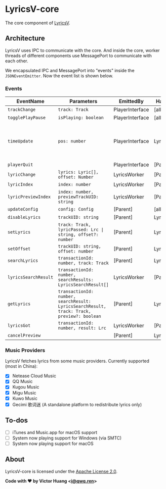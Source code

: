 # LyricsV-core

The core component of [LyricsV](https://lyricsv.app).

## Architecture

LyricsV uses IPC to communicate with the core. And inside the core, worker threads of different components use MessagePort to communicate with each other.

We encapsulated IPC and MessagePort into "events" inside the `JSONEventEmitter`. Now the event list is shown below.

### Events


| EventName | Parameters | EmittedBy | HandledBy | Comment |
| - | - | - | - | - |
| `trackChange` | `track: Track` | PlayerInterface | [all] |   |
| `togglePlayPause` | `isPlaying: boolean` | PlayerInterface | [all] |   |
| `timeUpdate` | `pos: number` | PlayerInterface | LyricsWorker | Real number in seconds, with milliseconds accuracy |
| `playerQuit` |   | PlayerInterface | [Parent] |   |
| `lyricChange` | `lyrics: Lyric[], offset: Number` | LyricsWorker | [Parent] |   |
| `lyricIndex` | `index: number` | LyricsWorker | [Parent] |   |
| `lyricPreviewIndex` | `index: number, previewTrackUID: string` | LyricsWorker | [Parent] |   |
| `updateConfig` | `config: Config` | [Parent] | [all] |   |
| `disableLyrics` | `trackUID: string` | [Parent] | LyricsWorker |   |
| `setLyrics` | `track: Track, lyricPassed: Lrc \| string, offset?: number` | [Parent] | LyricsWorker |
| `setOffset` | `trackUID: string, offset: number` | [Parent] | LyricsWorker |   |
| `searchLyrics` | `transactionId: number, track: Track` | [Parent] | LyricsWorker |   |
| `lyricsSearchResult` | `transactionId: number, searchResults: LyricsSearchResult[]` | LyricsWorker | [Parent] |   |
| `getLyrics` | `transactionId: number, searchResult: LyricsSearchResult, track: Track, preview?: boolean` | [Parent] | LyricsWorker |   |
| `lyricsGot` | `transactionId: number, result: Lrc` | LyricsWorker | [Parent] |   |
| `cancelPreview` |   | [Parent] | LyricsWorker |   |

### Music Providers

LyricsV fetches lyrics from some music providers. Currently supported (most in China):

- [X] Netease Cloud Music
- [X] QQ Music
- [X] Kugou Music
- [X] Migu Music
- [X] Kuwo Music
- [X] Gecimi 歌词迷 (A standalone platform to redistribute lyrics only)

## To-dos

- [ ] iTunes and Music.app for macOS support
- [ ] System now playing support for Windows (via SMTC)
- [ ] System now playing support for macOS

## About

LyricsV-core is licensed under the [Apache License 2.0](LICENSE).

**Code with ♥ by Victor Huang \<i@qwq.ren\>**
